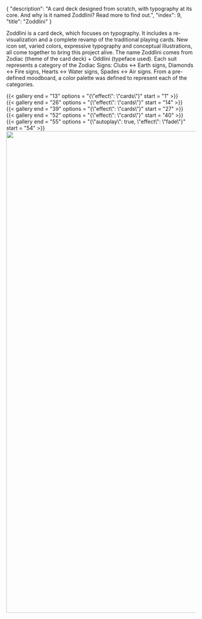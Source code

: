 {
  "description": "A card deck designed from scratch, with typography at its core. And why is it named Zoddlini? Read more to find out.",
  "index": 9,
  "title": "Zoddlini"
}

Zoddlini is a card deck, which focuses on typography. It includes a re-visualization and a complete revamp of the traditional playing cards. New icon set, varied colors, expressive typography and conceptual illustrations, all come together to bring this project alive. The name Zoddlini comes from Zodiac (theme of the card deck) + Oddlini (typeface used). Each suit represents a category of the Zodiac Signs: Clubs ↔ Earth signs, Diamonds ↔ Fire signs, Hearts ↔ Water signs, Spades ↔ Air signs. From a pre-defined moodboard, a color palette was defined to represent each of the categories.

<div
  w-flex = "~ wrap"
  w-gap = "5"
  w-m = "t-5"
  w-w = "full">
  <div
    w-w = "full md:gap2">
    {{< gallery end = "13" options = "{\"effect\": \"cards\"}" start = "1" >}}
  </div>
  <div
    w-w = "full md:gap2">
    {{< gallery end = "26" options = "{\"effect\": \"cards\"}" start = "14" >}}
  </div>
  <div
    w-w = "full md:gap2">
    {{< gallery end = "39" options = "{\"effect\": \"cards\"}" start = "27" >}}
  </div>
  <div
    w-w = "full md:gap2">
    {{< gallery end = "52" options = "{\"effect\": \"cards\"}" start = "40" >}}
  </div>
</div>

<div
  w-m = "t-5"
  w-position = "relative"
  w-w = "full">
  {{< gallery end = "55" options = "{\"autoplay\": true, \"effect\": \"fade\"}" start = "54" >}}
  <img
    alt = ""
    height = "1280"
    src = "/projects/zoddlini/assets/img53-low.png"
    width = "2048"
    data-lazy = "/projects/zoddlini/assets/img53.png"
    w-max-w = "md"
    w-object = "cover"
    w-position = "absolute left-1/2 top-0"
    w-transform = "~ -translate-x-1/2"
    w-transition = "duration-250 ease-in-out filter"
    w-w = "3/4"/>
</div>